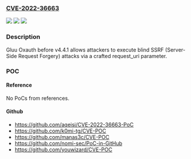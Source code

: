 ### [CVE-2022-36663](https://cve.mitre.org/cgi-bin/cvename.cgi?name=CVE-2022-36663)
![](https://img.shields.io/static/v1?label=Product&message=n%2Fa&color=blue)
![](https://img.shields.io/static/v1?label=Version&message=n%2Fa&color=blue)
![](https://img.shields.io/static/v1?label=Vulnerability&message=n%2Fa&color=brighgreen)

### Description

Gluu Oxauth before v4.4.1 allows attackers to execute blind SSRF (Server-Side Request Forgery) attacks via a crafted request_uri parameter.

### POC

#### Reference
No PoCs from references.

#### Github
- https://github.com/aqeisi/CVE-2022-36663-PoC
- https://github.com/k0mi-tg/CVE-POC
- https://github.com/manas3c/CVE-POC
- https://github.com/nomi-sec/PoC-in-GitHub
- https://github.com/youwizard/CVE-POC

